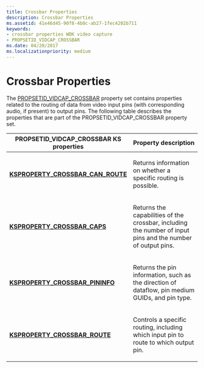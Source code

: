 ```yaml
---
title: Crossbar Properties
description: Crossbar Properties
ms.assetid: 41e46d45-90f8-4b0c-ab27-1fec4202b711
keywords:
- crossbar properties WDK video capture
- PROPSETID_VIDCAP_CROSSBAR
ms.date: 04/20/2017
ms.localizationpriority: medium
---
```


# Crossbar Properties


The [PROPSETID\_VIDCAP\_CROSSBAR](https://msdn.microsoft.com/library/windows/hardware/ff567804) property set contains properties related to the routing of data from video input pins (with corresponding audio, if present) to output pins. The following table describes the properties that are part of the PROPSETID\_VIDCAP\_CROSSBAR property set.

<table>
<colgroup>
<col width="50%" />
<col width="50%" />
</colgroup>
<thead>
<tr class="header">
<th>PROPSETID_VIDCAP_CROSSBAR KS properties</th>
<th>Property description</th>
</tr>
</thead>
<tbody>
<tr class="odd">
<td><p><a href="https://msdn.microsoft.com/library/windows/hardware/ff565117" data-raw-source="[&lt;strong&gt;KSPROPERTY_CROSSBAR_CAN_ROUTE&lt;/strong&gt;](https://msdn.microsoft.com/library/windows/hardware/ff565117)"><strong>KSPROPERTY_CROSSBAR_CAN_ROUTE</strong></a></p></td>
<td><p>Returns information on whether a specific routing is possible.</p></td>
</tr>
<tr class="even">
<td><p><a href="https://msdn.microsoft.com/library/windows/hardware/ff565118" data-raw-source="[&lt;strong&gt;KSPROPERTY_CROSSBAR_CAPS&lt;/strong&gt;](https://msdn.microsoft.com/library/windows/hardware/ff565118)"><strong>KSPROPERTY_CROSSBAR_CAPS</strong></a></p></td>
<td><p>Returns the capabilities of the crossbar, including the number of input pins and the number of output pins.</p></td>
</tr>
<tr class="odd">
<td><p><a href="https://msdn.microsoft.com/library/windows/hardware/ff565121" data-raw-source="[&lt;strong&gt;KSPROPERTY_CROSSBAR_PININFO&lt;/strong&gt;](https://msdn.microsoft.com/library/windows/hardware/ff565121)"><strong>KSPROPERTY_CROSSBAR_PININFO</strong></a></p></td>
<td><p>Returns the pin information, such as the direction of dataflow, pin medium GUIDs, and pin type.</p></td>
</tr>
<tr class="even">
<td><p><a href="https://msdn.microsoft.com/library/windows/hardware/ff565126" data-raw-source="[&lt;strong&gt;KSPROPERTY_CROSSBAR_ROUTE&lt;/strong&gt;](https://msdn.microsoft.com/library/windows/hardware/ff565126)"><strong>KSPROPERTY_CROSSBAR_ROUTE</strong></a></p></td>
<td><p>Controls a specific routing, including which input pin to route to which output pin.</p></td>
</tr>
</tbody>
</table>

 

 

 




